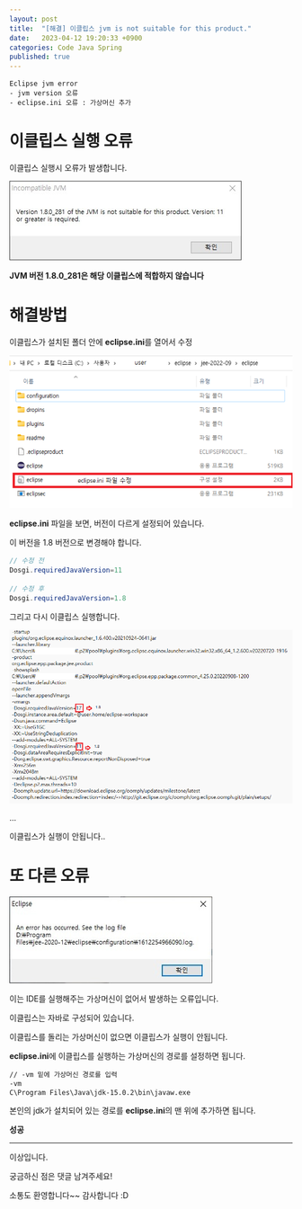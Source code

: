 ```yaml
---
layout: post
title:  "[해결] 이클립스 jvm is not suitable for this product."
date:   2023-04-12 19:20:33 +0900
categories: Code Java Spring
published: true
---
```

```
Eclipse jvm error
- jvm version 오류
- eclipse.ini 오류 : 가상머신 추가
```

# 이클립스 실행 오류

이클립스 실행시 오류가 발생합니다.

![Eclipse_jvm_error1.jpeg](/assets/img/Code/Java/Spring/2023-04-12-Eclipse_jvm_error/Eclipse_jvm_error1.jpeg)

**JVM 버전 1.8.0_281은 해당 이클립스에 적합하지 않습니다**

# 해결방법

이클립스가 설치된 폴더 안에 **eclipse.ini**를 열어서 수정

![Eclipse_jvm_error2.png](/assets/img/Code/Java/Spring/2023-04-12-Eclipse_jvm_error/Eclipse_jvm_error2.png)

**eclipse.ini** 파일을 보면, 버전이 다르게 설정되어 있습니다.

이 버전을 1.8 버전으로 변경해야 합니다.

```java
// 수정 전
Dosgi.requiredJavaVersion=11

// 수정 후
Dosgi.requiredJavaVersion=1.8
```

그리고 다시 이클립스 실행합니다.

![Eclipse_jvm_error3.png](/assets/img/Code/Java/Spring/2023-04-12-Eclipse_jvm_error/Eclipse_jvm_error3.png)

...

이클립스가 실행이 안됩니다..

# 또 다른 오류

![Eclipse_jvm_error4.png](/assets/img/Code/Java/Spring/2023-04-12-Eclipse_jvm_error/Eclipse_jvm_error4.jpeg)

이는 IDE를 실행해주는 가상머신이 없어서 발생하는 오류입니다.

이클립스는 자바로 구성되어 있습니다.

이클립스를 돌리는 가상머신이 없으면 이클립스가 실행이 안됩니다.

**eclipse.ini**에 이클립스를 실행하는 가상머신의 경로를 설정하면 됩니다.

```
// -vm 밑에 가상머신 경로를 입력 
-vm
C\Program Files\Java\jdk-15.0.2\bin\javaw.exe
```

본인의 jdk가 설치되어 있는 경로를 **eclipse.ini**의 맨 위에 추가하면 됩니다.

**성공**

---

이상입니다.

궁금하신 점은 댓글 남겨주세요!

소통도 환영합니다~~ 감사합니다 :D